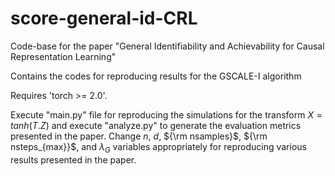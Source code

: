 # score-general-id-CRL
Code-base for the paper "General Identifiability and Achievability for Causal Representation Learning"

Contains the codes for reproducing results for the GSCALE-I algorithm 

Requires 'torch >= 2.0'. 

Execute "main.py" file for reproducing the simulations for the transform $X=tanh(T.Z)$ and execute "analyze.py" to generate the evaluation metrics presented in the paper.
Change $n$, $d$, ${\rm nsamples}$, ${\rm nsteps_{max}}$, and $\lambda_G$ variables appropriately for reproducing various results presented in the paper.

